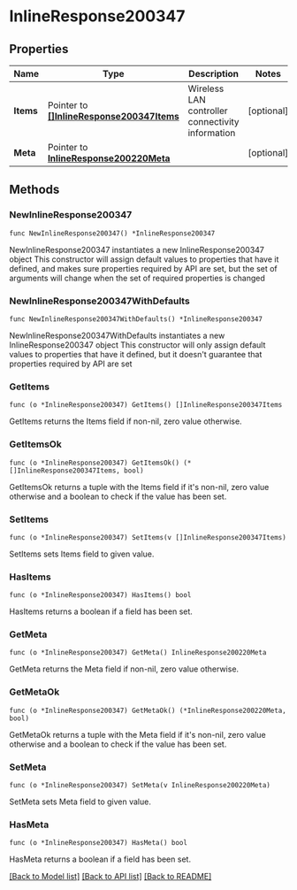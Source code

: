 # InlineResponse200347

## Properties

Name | Type | Description | Notes
------------ | ------------- | ------------- | -------------
**Items** | Pointer to [**[]InlineResponse200347Items**](InlineResponse200347Items.md) | Wireless LAN controller connectivity information | [optional] 
**Meta** | Pointer to [**InlineResponse200220Meta**](InlineResponse200220Meta.md) |  | [optional] 

## Methods

### NewInlineResponse200347

`func NewInlineResponse200347() *InlineResponse200347`

NewInlineResponse200347 instantiates a new InlineResponse200347 object
This constructor will assign default values to properties that have it defined,
and makes sure properties required by API are set, but the set of arguments
will change when the set of required properties is changed

### NewInlineResponse200347WithDefaults

`func NewInlineResponse200347WithDefaults() *InlineResponse200347`

NewInlineResponse200347WithDefaults instantiates a new InlineResponse200347 object
This constructor will only assign default values to properties that have it defined,
but it doesn't guarantee that properties required by API are set

### GetItems

`func (o *InlineResponse200347) GetItems() []InlineResponse200347Items`

GetItems returns the Items field if non-nil, zero value otherwise.

### GetItemsOk

`func (o *InlineResponse200347) GetItemsOk() (*[]InlineResponse200347Items, bool)`

GetItemsOk returns a tuple with the Items field if it's non-nil, zero value otherwise
and a boolean to check if the value has been set.

### SetItems

`func (o *InlineResponse200347) SetItems(v []InlineResponse200347Items)`

SetItems sets Items field to given value.

### HasItems

`func (o *InlineResponse200347) HasItems() bool`

HasItems returns a boolean if a field has been set.

### GetMeta

`func (o *InlineResponse200347) GetMeta() InlineResponse200220Meta`

GetMeta returns the Meta field if non-nil, zero value otherwise.

### GetMetaOk

`func (o *InlineResponse200347) GetMetaOk() (*InlineResponse200220Meta, bool)`

GetMetaOk returns a tuple with the Meta field if it's non-nil, zero value otherwise
and a boolean to check if the value has been set.

### SetMeta

`func (o *InlineResponse200347) SetMeta(v InlineResponse200220Meta)`

SetMeta sets Meta field to given value.

### HasMeta

`func (o *InlineResponse200347) HasMeta() bool`

HasMeta returns a boolean if a field has been set.


[[Back to Model list]](../README.md#documentation-for-models) [[Back to API list]](../README.md#documentation-for-api-endpoints) [[Back to README]](../README.md)


